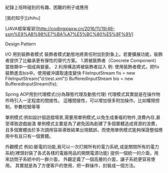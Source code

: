紀錄上班時碰到的有趣、困難的例子或應用

[我的知乎][zhihu]

[JAVA框架複習][http://codingxiaxw.cn/2016/11/19/46-ssm%E9%AB%98%E7%BA%A7%E5%BC%80%E5%8F%91/]

Design Pattern

I/O 用到裝飾者模式
裝飾者模式動態地將責任附加到對象上。若要擴展功能，裝飾者提供了比繼承更有彈性的替代方案。
1.將被裝飾者（Concrete Component）當做類中一個成員變量。
2.利用構造將被裝飾者註入
例:
使用裝飾者模式，把fis裝飾進去bis中。使用緩沖讀取速度變快
FileInputStream fis = new FileInputStream("d:\\test.xml")) 
BufferedInputStream bis = new BufferedInputStream(fis);


Spring AOP用到代理模式(分為靜態代理及動態代理)
代理模式其實就是在操作物件時引入一定程度的間接性。
這種間接性，可以增加很多附加操作。比如權限控制，參數校驗等等


單例模式:例如設計個遊戲場景,需要用單例模式,以免生成重複的物件,浪費內存,甚至導致遊戲崩潰
單例模式主要是為了避免因為創建了多個實體造成資源的浪費，
且多個實體由於多次調用容易導致結果出現錯誤，而使用單例模式能夠保證整個應用中有且只有一個實體。


外觀模式
例如:斷電的功能,我可以一次打開所有的電力系統,或是關閉所有的電力系統(裡頭封裝了各式各樣的電器用品的開關電源功能)
提供一個統一的介面，用來訪問子系統中的一群介面，
外觀定義了一個高層的介面，讓子系統更容易使用。
其實就是為了方便客戶的使用，把一群操作，封裝成一個方法。
